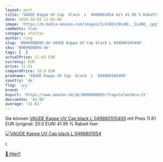 ```yaml
---
layout: post
title: 'VAUDE Kappe UV Cap  black  L  0498801054 mit 41.95 % Rabatt'
date: 2020-10-03 11:04:06
image: 'https://m.media-amazon.com/images/I/41OOJcNLmBL._SL400_.jpg'
comments: true
category: ofertas
author: ring
slug: 'B00H9DB89S-de VAUDE Kappe UV Cap black L 049880105400'
sku: 'B00H9DB89S-de'
tags: [  ]
actualPrice: 11.61 EUR
currency: EUR
price: 11.61
comparePrice: 20.0 EUR
prodname: 'VAUDE Kappe UV Cap  black  L  049880105400'
country: 'de'
flag: '🇩🇪'
brand: ''
buyurl: 'https://www.amazon.de/dp/B00H9DB89S/?tag=tolees0ca-21'
descuento: '41.95'
average: '11.61'
---
```


Sie können [VAUDE Kappe UV Cap  black  L  049880105400](https://www.amazon.de/dp/B00H9DB89S/?tag=tolees0ca-21) mit Preis 11.61 EUR (original: 20.0 EUR) 41.95 % Rabatt hier:

[![VAUDE Kappe UV Cap  black  L  0498801054](https://m.media-amazon.com/images/I/41OOJcNLmBL._SL400_.jpg)](https://www.amazon.de/dp/B00H9DB89S/?tag=tolees0ca-21)

ℹ️:


[🛒 Hier!!](https://www.amazon.de/dp/B00H9DB89S/?tag=tolees0ca-21)
